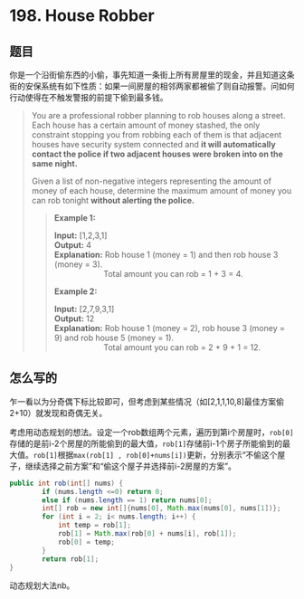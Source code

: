 # 198. House Robber

## 题目

你是一个沿街偷东西的小偷，事先知道一条街上所有房屋里的现金，并且知道这条街的安保系统有如下性质：如果一间房屋的相邻两家都被偷了则自动报警。问如何行动使得在不触发警报的前提下偷到最多钱。

>You are a professional robber planning to rob houses along a street. Each house has a certain amount of money stashed, the only constraint stopping you from robbing each of them is that adjacent houses have security system connected and **it will automatically contact the police if two adjacent houses were broken into on the same night.**
>
>Given a list of non-negative integers representing the amount of money of each house, determine the maximum amount of money you can rob tonight **without alerting the police.**
>
>>**Example 1:**
>>
>>**Input:** [1,2,3,1]  
>>**Output:** 4  
>>**Explanation:** Rob house 1 (money = 1) and then rob house 3 (money = 3).  
>>&nbsp;&nbsp;&nbsp;&nbsp;&nbsp;&nbsp;&nbsp;&nbsp;&nbsp;&nbsp;&nbsp;&nbsp;&nbsp;&nbsp;&nbsp;&nbsp;&nbsp;&nbsp;&nbsp;&nbsp;&nbsp;&nbsp;Total amount you can rob = 1 + 3 = 4.
>>
>>**Example 2:**
>>
>>**Input:** [2,7,9,3,1]  
>>**Output:** 12  
>>**Explanation:** Rob house 1 (money = 2), rob house 3 (money = 9) and rob house 5 (money = 1).  
>>&nbsp;&nbsp;&nbsp;&nbsp;&nbsp;&nbsp;&nbsp;&nbsp;&nbsp;&nbsp;&nbsp;&nbsp;&nbsp;&nbsp;&nbsp;&nbsp;&nbsp;&nbsp;&nbsp;&nbsp;&nbsp;&nbsp;Total amount you can rob = 2 + 9 + 1 = 12.

## 怎么写的

乍一看以为分奇偶下标比较即可，但考虑到某些情况（如[2,1,1,10,8]最佳方案偷2+10）就发现和奇偶无关。

考虑用动态规划的想法。设定一个rob数组两个元素，遍历到第i个房屋时，`rob[0]`存储的是前i-2个房屋的所能偷到的最大值，`rob[1]`存储前i-1个房子所能偷到的最大值。`rob[1]`根据`max(rob[1] , rob[0]+nums[i])`更新，分别表示“不偷这个屋子，继续选择之前方案”和“偷这个屋子并选择前i-2房屋的方案”。

```java
public int rob(int[] nums) {
        if (nums.length <=0) return 0;
        else if (nums.length == 1) return nums[0];
        int[] rob = new int[]{nums[0], Math.max(nums[0], nums[1])};
        for (int i = 2; i< nums.length; i++) {
            int temp = rob[1];
            rob[1] = Math.max(rob[0] + nums[i], rob[1]);
            rob[0] = temp;
        }
        return rob[1];
}
```

动态规划大法nb。
